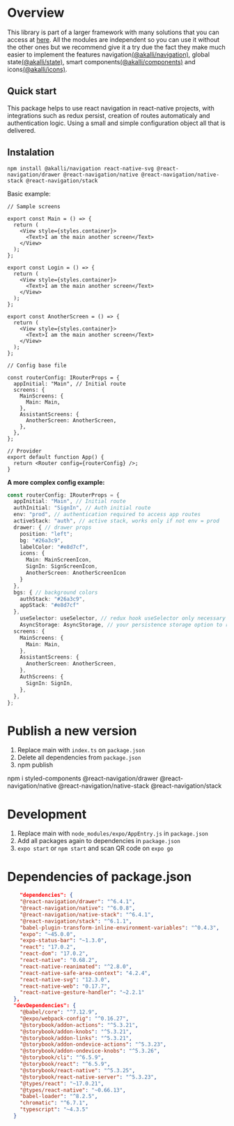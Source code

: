 # Overview

This library is part of a larger framework with many solutions that you can access at [here](https://github.com/akallidreams/create-akalli-app). All the modules are independent so you can use it without the other ones but we recommend give it a try due the fact they make much easier to implement the features navigation[(@akalli/navigation)](https://github.com/akallidreams/navigation), global state[(@akalli/state)](https://github.com/akallidreams/state), smart components[(@akalli/components)](https://github.com/akallidreams/components) and icons[(@akalli/icons)](https://github.com/akallidreams/icons).

## Quick start

This package helps to use react navigation in react-native projects, with integrations such as redux persist, creation of routes automaticaly and authentication logic. Using a small and simple configuration object all that is delivered.

## Instalation

`npm install @akalli/navigation react-native-svg @react-navigation/drawer @react-navigation/native @react-navigation/native-stack @react-navigation/stack`

Basic example:

```tsx
// Sample screens

export const Main = () => {
  return (
    <View style={styles.container}>
      <Text>I am the main another screen</Text>
    </View>
  );
};

export const Login = () => {
  return (
    <View style={styles.container}>
      <Text>I am the main another screen</Text>
    </View>
  );
};

export const AnotherScreen = () => {
  return (
    <View style={styles.container}>
      <Text>I am the main another screen</Text>
    </View>
  );
};

// Config base file

const routerConfig: IRouterProps = {
  appInitial: "Main", // Initial route
  screens: {
    MainScreens: {
      Main: Main,
    },
    AssistantScreens: {
      AnotherScreen: AnotherScreen,
    },
  },
};

// Provider
export default function App() {
  return <Router config={routerConfig} />;
}
```

**A more complex config example:**

```ts
const routerConfig: IRouterProps = {
  appInitial: "Main", // Initial route
  authInitial: "SignIn", // Auth initial route
  env: "prod", // authentication required to access app routes
  activeStack: "auth", // active stack, works only if not env = prod
  drawer: { // drawer props
    position: "left";
    bg: "#26a3c9",
    labelColor: "#e8d7cf",
    icons: {
      Main: MainScreenIcon,
      SignIn: SignScreenIcon,
      AnotherScreen: AnotherScreenIcon
    }
  },
  bgs: { // background colors
    authStack: "#26a3c9",
    appStack: "#e8d7cf"
  },
    useSelector: useSelector, // redux hook useSelector only necessary if env = prod
    AsyncStorage: AsyncStorage, // your persistence storage option to redux persist config only necessary if env =prod
  screens: {
    MainScreens: {
      Main: Main,
    },
    AssistantScreens: {
      AnotherScreen: AnotherScreen,
    },
    AuthScreens: {
      SignIn: SignIn,
    },
  },
};
```

# Publish a new version

1.  Replace main with `index.ts` on `package.json`
2.  Delete all dependencies from `package.json`
3.  npm publish

npm i styled-components @react-navigation/drawer @react-navigation/native @react-navigation/native-stack @react-navigation/stack

# Development

1.  Replace main with `node_modules/expo/AppEntry.js` in `package.json`
2.  Add all packages again to dependencies in `package.json`
3.  `expo start` or `npm start` and scan QR code on `expo go`

# Dependencies of package.json

```json
    "dependencies": {
    "@react-navigation/drawer": "^6.4.1",
    "@react-navigation/native": "^6.0.8",
    "@react-navigation/native-stack": "^6.4.1",
    "@react-navigation/stack": "^6.1.1",
    "babel-plugin-transform-inline-environment-variables": "^0.4.3",
    "expo": "~45.0.0",
    "expo-status-bar": "~1.3.0",
    "react": "17.0.2",
    "react-dom": "17.0.2",
    "react-native": "0.68.2",
    "react-native-reanimated": "^2.8.0",
    "react-native-safe-area-context": "4.2.4",
    "react-native-svg": "12.3.0",
    "react-native-web": "0.17.7",
    "react-native-gesture-handler": "~2.2.1"
  },
  "devDependencies": {
    "@babel/core": "^7.12.9",
    "@expo/webpack-config": "^0.16.27",
    "@storybook/addon-actions": "^5.3.21",
    "@storybook/addon-knobs": "^5.3.21",
    "@storybook/addon-links": "^5.3.21",
    "@storybook/addon-ondevice-actions": "^5.3.23",
    "@storybook/addon-ondevice-knobs": "^5.3.26",
    "@storybook/cli": "^6.5.9",
    "@storybook/react": "^6.5.9",
    "@storybook/react-native": "^5.3.25",
    "@storybook/react-native-server": "^5.3.23",
    "@types/react": "~17.0.21",
    "@types/react-native": "~0.66.13",
    "babel-loader": "^8.2.5",
    "chromatic": "^6.7.1",
    "typescript": "~4.3.5"
  }
```
